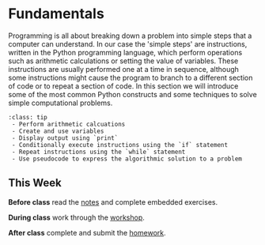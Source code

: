 # Fundamentals

Programming is all about breaking down a problem into simple steps that a computer can understand. In our case the 'simple steps' are instructions, written in the Python programming language, which perform operations such as arithmetic calculations or setting the value of variables. These instructions are usually performed one at a time in sequence, although some instructions might cause the program to branch to a different section of code or to repeat a section of code. In this section we will introduce some of the most common Python constructs and some techniques to solve simple computational problems.

```{admonition} What you'll learn
:class: tip
 - Perform arithmetic calcuations
 - Create and use variables
 - Display output using `print`
 - Conditionally execute instructions using the `if` statement
 - Repeat instructions using the `while` statement
 - Use pseudocode to express the algorithmic solution to a problem
```

## This Week

**Before class** read the [notes](calculations_notes.ipynb) and complete embedded exercises.

**During class** work through the [workshop](calculations.ipynb).

**After class** complete and submit the [homework](calculations_homework.md).